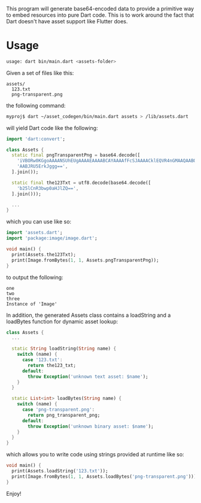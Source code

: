 This program will generate base64-encoded data to provide a primitive way to embed resources into pure Dart code. This is to work around the fact that Dart doesn't have asset support like Flutter does.

# Usage
```sh
usage: dart bin/main.dart <assets-folder>
```

Given a set of files like this:

```
assets/
  123.txt
  png-transparent.png
```

the following command:

```sh
myproj$ dart ~/asset_codegen/bin/main.dart assets > /lib/assets.dart
```

will yield Dart code like the following:

```dart
import 'dart:convert';

class Assets {
  static final pngTransparentPng = base64.decode([
    'iVBORw0KGgoAAAANSUhEUgAAAAEAAAABCAYAAAAfFcSJAAAACklEQVR4nGMAAQAABQABDQottAAA',
    'AABJRU5ErkJggg==',
  ].join());

  static final the123Txt = utf8.decode(base64.decode([
    'b25lCnR3bwp0aHJlZQ==',
  ].join()));

  ...
}
```
which you can use like so:

```dart
import 'assets.dart';
import 'package:image/image.dart';

void main() {
  print(Assets.the123Txt);
  print(Image.fromBytes(1, 1, Assets.pngTransparentPng));
}
```

to output the following:

```
one
two
three
Instance of 'Image'
```

In addition, the generated Assets class contains a loadString and a loadBytes function for dynamic asset lookup:

```dart
class Assets {
  ...

  static String loadString(String name) {
    switch (name) {
      case '123.txt':
        return the123_txt;
      default:
        throw Exception('unknown text asset: $name');
    }
  }

  static List<int> loadBytes(String name) {
    switch (name) {
      case 'png-transparent.png':
        return png_transparent_png;
      default:
        throw Exception('unknown binary asset: $name');
    }
  }
}

```
which allows you to write code using strings provided at runtime like so:

```dart
void main() {
  print(Assets.loadString('123.txt'));
  print(Image.fromBytes(1, 1, Assets.loadBytes('png-transparent.png')));
}
```

Enjoy!